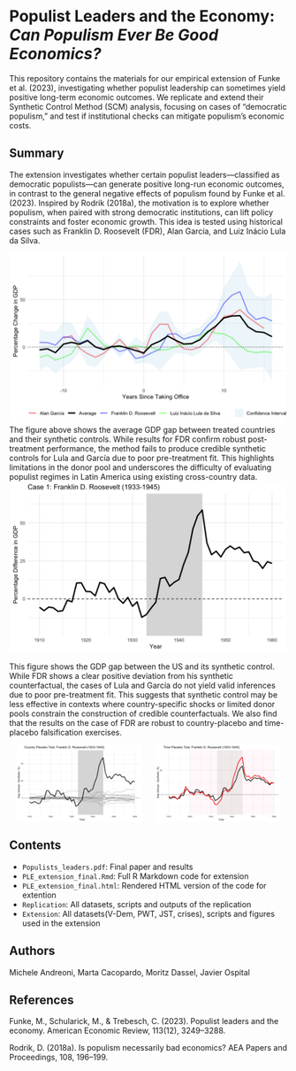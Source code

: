 # Populist Leaders and the Economy: *Can Populism Ever Be Good Economics?*

This repository contains the materials for our empirical extension of Funke et al. (2023), investigating whether populist leadership can sometimes yield positive long-term economic outcomes. We replicate and extend their Synthetic Control Method (SCM) analysis, focusing on cases of “democratic populism,” and test if institutional checks can mitigate populism’s economic costs.

## Summary

The extension investigates whether certain populist leaders—classified as democratic populists—can generate positive long-run economic outcomes, in contrast to the general negative effects of populism found by Funke et al. (2023). Inspired by Rodrik (2018a), the motivation is to explore whether populism, when paired with strong democratic institutions, can lift policy constraints and foster economic growth. This idea is tested using historical cases such as Franklin D. Roosevelt (FDR), Alan García, and Luiz Inácio Lula da Silva.


<div align="center">
  <img src="Extension/Figures/main_plot_gaps.png" alt="Average GDP Gap" width="500"/>
</div>  
The figure above shows the average GDP gap between treated countries and their synthetic controls. While results for FDR confirm robust post-treatment performance, the method fails to produce credible synthetic controls for Lula and García due to poor pre-treatment fit. This highlights limitations in the donor pool and underscores the difficulty of evaluating populist regimes in Latin America using existing cross-country data. 


<div align="center">
  <img src="Extension/Figures/fdr_gap_plot.png" alt="FDR Gap Plot" width="500"/>
</div>

This figure shows the GDP gap between the US and its synthetic control. While FDR shows a clear positive deviation from his synthetic counterfactual, the cases of Lula and García do not yield valid inferences due to poor pre-treatment fit. This suggests that synthetic control may be less effective in contexts where country-specific shocks or limited donor pools constrain the construction of credible counterfactuals. We also find that the results on the case of FDR are robust to country-placebo and time-placebo falsification exercises. 


<div align="center">
  <div style="display: flex; justify-content: space-around;">
    <img src="Extension/Figures/country_placebo_fdr.png" alt="Country Placebo" width="45%">
    <img src="Extension/Figures/time_placebo_fdr.png" alt="Time Placebo" width="45%">
  </div>
</div>


## Contents

- `Populists_leaders.pdf`: Final paper and results
- `PLE_extension_final.Rmd`: Full R Markdown code for extension
- `PLE_extension_final.html`: Rendered HTML version of the code for extention
- `Replication`: All datasets, scripts and outputs of the replication
- `Extension`: All datasets(V-Dem, PWT, JST, crises), scripts and figures used in the extension 

## Authors

Michele Andreoni, Marta Cacopardo, Moritz Dassel, Javier Ospital

## References

Funke, M., Schularick, M., & Trebesch, C. (2023). Populist leaders and the economy. American Economic Review, 113(12), 3249–3288. 

Rodrik, D. (2018a). Is populism necessarily bad economics? AEA Papers and Proceedings, 108, 196–199. 

